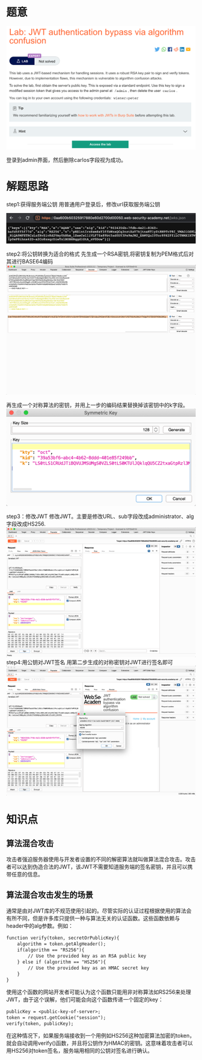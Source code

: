 # 题意
![](pic/14-1.png)

登录到admin界面，然后删除carlos字段视为成功。
# 解题思路
step1:获得服务端公钥
用普通用户登录后，修改url获取服务端公钥

![](pic/jwks.png)

step2:将公钥转换为适合的格式
先生成一个RSA密钥,将密钥复制为PEM格式后对其进行BASE64编码
![](pic/encode.png)

再生成一个对称算法的密钥，并用上一步的编码结果替换掉该密钥中的k字段。
![](pic/newkey.png)

step3：修改JWT
修改JWT。主要是修改URL、sub字段改成administrator、alg字段改成HS256.
![](pic/JWTchange.png)
step4:用公钥对JWT签名
用第二步生成的对称密钥对JWT进行签名即可
![](pic/sign.png)
# 知识点
## 算法混合攻击
攻击者强迫服务器使用与开发者设置的不同的解密算法就叫做算法混合攻击。攻击者可以达到伪造合法的JWT，该JWT不需要知道服务端的签名密钥，并且可以携带任意的信息。


## 算法混合攻击发生的场景

通常是由对JWT库的不规范使用引起的。尽管实际的认证过程根据使用的算法会有所不同，但是许多库只提供一种与算法无关的认证函数。这些函数依赖与header中的alg参数。例如：
```
function verify(token, secretOrPublicKey){
    algorithm = token.getAlgHeader();
    if(algorithm == "RS256"){
        // Use the provided key as an RSA public key
    } else if (algorithm == "HS256"){
        // Use the provided key as an HMAC secret key
    }
}
```
使用这个函数的网站开发者可能认为这个函数只能用非对称算法如RS256来处理JWT，由于这个误解，他们可能会向这个函数传递一个固定的key：
```
publicKey = <public-key-of-server>;
token = request.getCookie("session");
verify(token, publicKey);
```
在这种情况下，如果服务端接收到一个用例如HS256这种加密算法加密的token，就会自动调用verify()函数，并且将公钥作为HMAC的密钥。这意味着攻击者可以用HS256对token签名，服务端用相同的公钥对签名进行确认。

